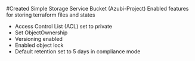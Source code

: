 #Created Simple Storage Service Bucket (Azubi-Project)
Enabled features for storing terraform files and states
* Access Control List (ACL) set to private
* Set ObjectOwnership
* Versioning enabled
* Enabled object lock
* Default retention set to 5 days in compliance mode
